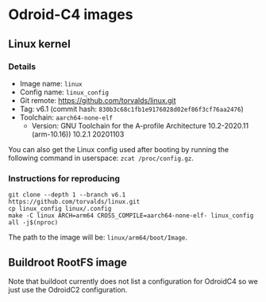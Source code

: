 <!--
     Copyright 2024, UNSW
     SPDX-License-Identifier: CC-BY-SA-4.0
-->

# Odroid-C4 images

## Linux kernel

### Details
* Image name: `linux`
* Config name: `linux_config`
* Git remote: https://github.com/torvalds/linux.git
* Tag: v6.1 (commit hash: `830b3c68c1fb1e9176028d02ef86f3cf76aa2476`)
* Toolchain: `aarch64-none-elf`
    * Version: GNU Toolchain for the A-profile Architecture 10.2-2020.11 (arm-10.16)) 10.2.1 20201103

You can also get the Linux config used after booting by running the following
command in userspace: `zcat /proc/config.gz`.

### Instructions for reproducing

```
git clone --depth 1 --branch v6.1 https://github.com/torvalds/linux.git
cp linux_config linux/.config
make -C linux ARCH=arm64 CROSS_COMPILE=aarch64-none-elf- linux_config all -j$(nproc)
```

The path to the image will be: `linux/arm64/boot/Image`.

## Buildroot RootFS image

Note that buildoot currently does not list a configuration for OdroidC4 so we just
use the OdroidC2 configuration.
